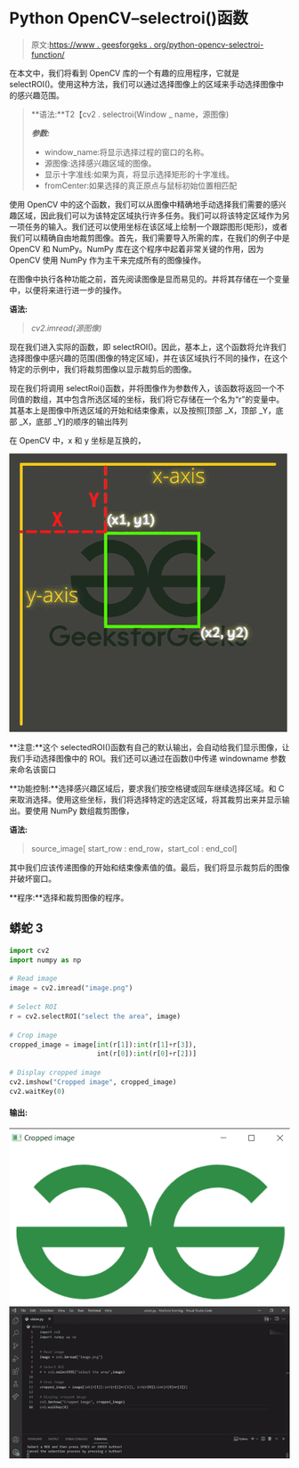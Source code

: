 # Python OpenCV–selectroi()函数

> 原文:[https://www . geesforgeks . org/python-opencv-selectroi-function/](https://www.geeksforgeeks.org/python-opencv-selectroi-function/)

在本文中，我们将看到 OpenCV 库的一个有趣的应用程序，它就是 selectROI()。使用这种方法，我们可以通过选择图像上的区域来手动选择图像中的感兴趣范围。

> **语法:**T2【cv2 . selectroi(Window _ name，源图像)
> 
> ***参数:***
> 
> *   window_name:将显示选择过程的窗口的名称。
> *   源图像:选择感兴趣区域的图像。
> *   显示十字准线:如果为真，将显示选择矩形的十字准线。
> *   fromCenter:如果选择的真正原点与鼠标初始位置相匹配

使用 OpenCV 中的这个函数，我们可以从图像中精确地手动选择我们需要的感兴趣区域，因此我们可以为该特定区域执行许多任务。我们可以将该特定区域作为另一项任务的输入。我们还可以使用坐标在该区域上绘制一个跟踪图形(矩形)，或者我们可以精确自由地裁剪图像。首先，我们需要导入所需的库，在我们的例子中是 OpenCV 和 NumPy。NumPy 库在这个程序中起着非常关键的作用，因为 OpenCV 使用 NumPy 作为主干来完成所有的图像操作。

在图像中执行各种功能之前，首先阅读图像是显而易见的。并将其存储在一个变量中，以便将来进行进一步的操作。

**语法:**

> *cv2.imread(源图像)*

现在我们进入实际的函数，即 selectROI()。因此，基本上，这个函数将允许我们选择图像中感兴趣的范围(图像的特定区域)，并在该区域执行不同的操作，在这个特定的示例中，我们将裁剪图像以显示裁剪后的图像。

现在我们将调用 selectRoi()函数，并将图像作为参数传入，该函数将返回一个不同值的数组，其中包含所选区域的坐标，我们将它存储在一个名为“r”的变量中。其基本上是图像中所选区域的开始和结束像素，以及按照[顶部 _X，顶部 _Y，底部 _X，底部 _Y]的顺序的输出阵列

在 OpenCV 中，x 和 y 坐标是互换的，

![](img/276b94e889d610472a15bed254b78081.png)

**注意:**这个 selectedROI()函数有自己的默认输出，会自动给我们显示图像，让我们手动选择图像中的 ROI。我们还可以通过在函数()中传递 windowname 参数来命名该窗口

**功能控制:**选择感兴趣区域后，要求我们按空格键或回车继续选择区域。和 C 来取消选择。使用这些坐标，我们将选择特定的选定区域，将其裁剪出来并显示输出。要使用 NumPy 数组裁剪图像，

**语法:**

> source_image[ start_row : end_row，start_col : end_col]

其中我们应该传递图像的开始和结束像素值的值。最后，我们将显示裁剪后的图像并破坏窗口。

**程序:**选择和裁剪图像的程序。

## 蟒蛇 3

```py
import cv2
import numpy as np

# Read image
image = cv2.imread("image.png")

# Select ROI
r = cv2.selectROI("select the area", image)

# Crop image
cropped_image = image[int(r[1]):int(r[1]+r[3]), 
                      int(r[0]):int(r[0]+r[2])]

# Display cropped image
cv2.imshow("Cropped image", cropped_image)
cv2.waitKey(0)
```

#### 输出:

![](img/bda626035f6787d0aeb1c608ce4c2447.png) ![](img/084ae6817bc80d75a265cd11d61e028b.png)